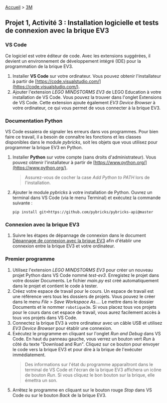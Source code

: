 [Accueil](./index.md) > [3M](./acceuil3M.md)

## Projet 1, Activité 3 : Installation logicielle et tests de connexion avec la brique EV3

### VS Code
Ce logiciel est votre éditeur de code. Avec les extensions suggérées, il devient un environnement de développement intégré (IDE) pour la programmation de la brique EV3.

1. Installer **VS Code** sur votre ordinateur. Vous pouvez obtenir l'installateur à partir de [https://code.visualstudio.com/](https://code.visualstudio.com/).
1. Ajouter l'extension _LEGO MINDSTORMS EV3_ de LEGO Education à votre installation de VS Code. Vous pouvez la trouver dans l'onglet Extensions de VS Code. Cette extension ajoute également _EV3 Device Browser_ à votre ordinateur, ce qui vous permet de vous connecter à la brique EV3.

### Documentation Python
VS Code essaiera de signaler les erreurs dans vos programmes. Pour bien faire ce travail, il a besoin de connaître les fonctions et les classes disponibles dans le module _pybricks_, soit les objets que vous utilisez pour programmer la brique EV3 en Python.

1. Installer **Python** sur votre compte (sans droits d'administrateur). Vous pouvez obtenir l'installateur à partir de [https://www.python.org/](https://www.python.org/).
    > Assurez-vous de cocher la case _Add Python to PATH_ lors de l'installation.
1. Ajouter le module _pybricks_ à votre installation de Python. Ouvrez un terminal dans VS Code (via le menu Terminal) et exécutez la commande suivante :
    ```shell
    pip install git+https://github.com/pybricks/pybricks-api@master
    ```

### Connexion avec la brique EV3

1. Suivre les étapes de dépannage de connexion dans le document [Dépannage de connexion avec la brique EV3](https://docs.google.com/document/d/1LnTJR6cIUQQlo0-1DnkuxlnX-Cyz_5t5xbr6X3uP4eE/view) afin d'établir une connexion entre la brique EV3 et votre ordinateur.

### Premier programme

1. Utilisez l'extension _LEGO MINDSTORMS EV3_ pour créer un nouveau projet Python dans VS Code nommé _test-ev3_. Enregistez le projet dans votre dossier Documents. Le fichier _main.py_ est créé automatiquement dans le projet et contient le code à tester.
1. Créez votre espace de travail pour le cours. Un espace de travail est une référence vers tous les dossiers de projets. Vous pouvez le créer dans le menu _File_ > _Save Workspace As..._. Le mettre dans le dossier Documents et le nommer `robotique3m`. Si vous placez tous vos projets pour le cours dans cet espace de travail, vous aurez facilement accès à tous vos projets dans VS Code.
1. Connectez la brique EV3 à votre ordinateur avec un câble USB et utilisez _EV3 Device Browser_ pour établir une connexion.
1. Exécutez le programme en cliquant sur l'onglet _Run and Debug_ dans VS Code. En haut du panneau gauche, vous verrez un bouton vert _Run_ à côté du texte "Download and Run". Cliquez sur ce bouton pour envoyer le code vers la brique EV3 et pour dire à la brique de l'exécuter immédiatement.
    > Des informations sur l'état du programme apparaîtront dans le terminal de VS Code et l'écran de la brique EV3 affichera un icône de bouton _Run_. Si vous cliquez le bon bouton sur la brique, elle émettra un son.
1. Arrêtez le programme en cliquant sur le bouton rouge _Stop_ dans VS Code ou sur le bouton _Back_ de la brique EV3.
